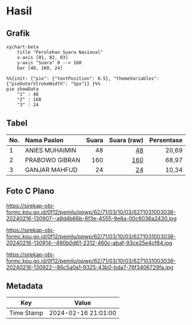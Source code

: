 # Hasil

## Grafik

```mermaid
xychart-beta
    title "Perolehan Suara Nasional"
    x-axis [01, 02, 03]
    y-axis "Suara" 0 --> 160
    bar [48, 160, 24]
```

```mermaid
%%{init: {"pie": {"textPosition": 0.5}, "themeVariables": {"pieOuterStrokeWidth": "5px"}} }%%
pie showData
    "1" : 48
    "2" : 160
    "3" : 24
```

## Tabel

| No. | Nama Paslon    | Suara | Suara (raw) | Persentase |
|:--- |:-------------- | -----:| -----------:| ----------:|
| 1   | ANIES MUHAIMIN | 48    | [48][p-1]   | 20,69      |
| 2   | PRABOWO GIBRAN | 160   | [160][p-2]  | 68,97      |
| 3   | GANJAR MAHFUD  | 24    | [24][p-3]   | 10,34      |


[p-1]: https://github.com/gigit-pemilu/pemilu-2024/blob/main/pilpres/hitung-suara/sub/62-kalimantan-tengah/sub/71-kota-palangkaraya/sub/03-jekan-raya/sub/1003-bukit-tunggal/sub/038-tps/sub/paslon-1.txt
[p-2]: https://github.com/gigit-pemilu/pemilu-2024/blob/main/pilpres/hitung-suara/sub/62-kalimantan-tengah/sub/71-kota-palangkaraya/sub/03-jekan-raya/sub/1003-bukit-tunggal/sub/038-tps/sub/paslon-2.txt
[p-3]: https://github.com/gigit-pemilu/pemilu-2024/blob/main/pilpres/hitung-suara/sub/62-kalimantan-tengah/sub/71-kota-palangkaraya/sub/03-jekan-raya/sub/1003-bukit-tunggal/sub/038-tps/sub/paslon-3.txt

## Foto C Plano

https://sirekap-obj-formc.kpu.go.id/0f12/pemilu/ppwp/62/71/03/10/03/6271031003038-20240216-130907--a9d4b66b-8f3e-4555-9e8a-00c6036a2430.jpg

https://sirekap-obj-formc.kpu.go.id/0f12/pemilu/ppwp/62/71/03/10/03/6271031003038-20240216-130914--490b0d61-2312-460c-abaf-93ce25e4cf84.jpg

https://sirekap-obj-formc.kpu.go.id/0f12/pemilu/ppwp/62/71/03/10/03/6271031003038-20240216-130922--86c5a0a1-9325-43b0-bda7-76f3406729fa.jpg


## Metadata

| Key        | Value               |
| ---------- | ------------------- |
| Time Stamp | 2024-02-16 21:01:00 |



